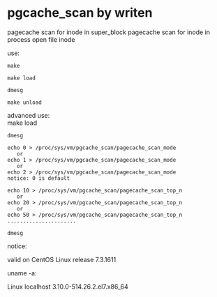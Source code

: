 # pgcache_scan by writen
pagecache scan for inode in super_block
pagecache scan for inode in process open file inode

use:

    make

    make load

    dmesg

    make unload

advanced use:    
    make load

    dmesg

    echo 0 > /proc/sys/vm/pgcache_scan/pagecache_scan_mode
       or
    echo 1 > /proc/sys/vm/pgcache_scan/pagecache_scan_mode
       or
    echo 2 > /proc/sys/vm/pgcache_scan/pagecache_scan_mode
    notice: 0 is default

    echo 10 > /proc/sys/vm/pgcache_scan/pagecache_scan_top_n
       or
    echo 20 > /proc/sys/vm/pgcache_scan/pagecache_scan_top_n
       or
    echo 50 > /proc/sys/vm/pgcache_scan/pagecache_scan_top_n
    ......................

    dmesg

notice:

   valid on CentOS Linux release 7.3.1611 

uname -a:

   Linux localhost 3.10.0-514.26.2.el7.x86_64


